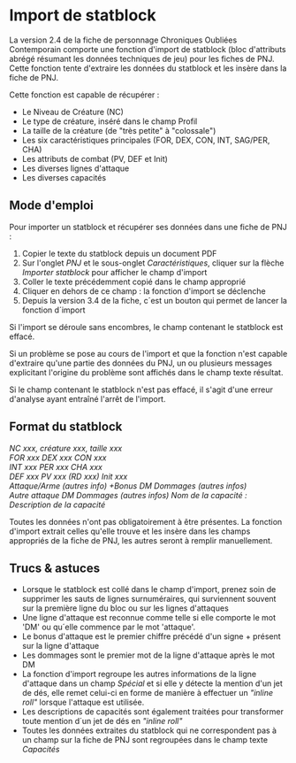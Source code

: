 # Import de statblock #

La version 2.4 de la fiche de personnage Chroniques Oubliées Contemporain comporte une fonction d'import de statblock (bloc d'attributs abrégé résumant les données techniques de jeu) pour les fiches de PNJ. Cette fonction tente d'extraire les données du statblock et les insère dans la fiche de PNJ.

Cette fonction est capable de récupérer :
* Le Niveau de Créature (NC)
* Le type de créature, inséré dans le champ Profil
* La taille de la créature (de "très petite" à "colossale")
* Les six caractéristiques principales (FOR, DEX, CON, INT, SAG/PER, CHA)
* Les attributs de combat (PV, DEF et Init)
* Les diverses lignes d'attaque
* Les diverses capacités

## Mode d'emploi ##
Pour importer un statblock et récupérer ses données dans une fiche de PNJ :
1. Copier le texte du statblock depuis un document PDF
2. Sur l'onglet _PNJ_ et le sous-onglet _Caractéristiques_, cliquer sur la flèche _Importer statblock_ pour afficher le champ d'import
3. Coller le texte précédemment copié dans le champ approprié
4. Cliquer en dehors de ce champ : la fonction d'import se déclenche
5. Depuis la version 3.4 de la fiche, c´est un bouton qui permet de lancer la fonction d´import

Si l'import se déroule sans encombres, le champ contenant le statblock est effacé.

Si un problème se pose au cours de l'import et que la fonction n'est capable d'extraire qu'une partie des données du PNJ, un ou plusieurs messages explicitant l'origine du problème sont affichés dans le champ texte résultat.

Si le champ contenant le statblock n'est pas effacé, il s'agit d'une erreur d'analyse ayant entraîné l'arrêt de l'import.

## Format du statblock ##

_NC xxx, créature xxx, taille xxx_                                                                         
_FOR xxx DEX xxx CON xxx_                                                                                
_INT xxx PER xxx CHA xxx_                                                                                        
_DEF xxx PV xxx (RD xxx) Init xxx_                                                                               
_Attaque/Arme (autres info) +Bonus DM Dommages (autres infos)_                                             
_Autre attaque DM Dommages (autres infos)_ 
_Nom de la capacité : Description de la capacité_

Toutes les données n'ont pas obligatoirement à être présentes. La fonction d'import extrait celles qu'elle trouve et les insère dans les champs appropriés de la fiche de PNJ, les autres seront à remplir manuellement.

## Trucs & astuces ##
* Lorsque le statblock est collé dans le champ d'import, prenez soin de supprimer les sauts de lignes surnuméraires, qui surviennent souvent sur la première ligne du bloc ou sur les lignes d'attaques
* Une ligne d'attaque est reconnue comme telle si elle comporte le mot 'DM' ou qu´elle commence par le mot 'attaque'.
* Le bonus d'attaque est le premier chiffre précédé d'un signe + présent sur la ligne d'attaque
* Les dommages sont le premier mot de la ligne d'attaque après le mot DM
* La fonction d'import regroupe les autres informations de la ligne d'attaque dans un champ _Spécial_ et si elle y détecte la mention d'un jet de dés, elle remet celui-ci en forme de manière à effectuer un _"inline roll"_ lorsque l'attaque est utilisée.
* Les descriptions de capacités sont également traitées pour transformer toute mention d´un jet de dés en _"inline roll"_
* Toutes les données extraites du statblock qui ne correspondent pas à un champ sur la fiche de PNJ sont regroupées dans le champ texte _Capacités_
